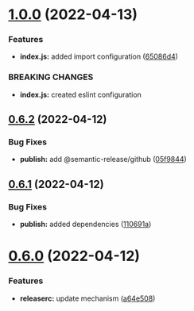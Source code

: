 # [1.0.0](https://github.com/JanSzewczyk/eslint-config-szum-tech/compare/v0.6.2...v1.0.0) (2022-04-13)


### Features

* **index.js:** added import configuration ([65086d4](https://github.com/JanSzewczyk/eslint-config-szum-tech/commit/65086d4aa3d16764e77056c45c231cfe60ea8f38))


### BREAKING CHANGES

* **index.js:** created eslint configuration

## [0.6.2](https://github.com/JanSzewczyk/eslint-config-szum-tech/compare/v0.6.1...v0.6.2) (2022-04-12)

### Bug Fixes

- **publish:** add @semantic-release/github ([05f9844](https://github.com/JanSzewczyk/eslint-config-szum-tech/commit/05f98443e67154b76ed37ab34c270f66f4ecd2d4))

## [0.6.1](https://github.com/JanSzewczyk/eslint-config-szum-tech/compare/v0.6.0...v0.6.1) (2022-04-12)

### Bug Fixes

- **publish:** added dependencies ([110691a](https://github.com/JanSzewczyk/eslint-config-szum-tech/commit/110691a312b04470f557ff497733d92ec1a17d47))

# [0.6.0](https://github.com/JanSzewczyk/eslint-config-szum-tech/compare/v0.5.0...v0.6.0) (2022-04-12)

### Features

- **releaserc:** update mechanism ([a64e508](https://github.com/JanSzewczyk/eslint-config-szum-tech/commit/a64e50850ba41127afca2ea7381a676b3dc0e7a3))
